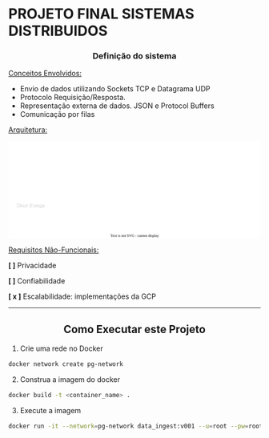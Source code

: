 # PROJETO FINAL SISTEMAS DISTRIBUIDOS

###  <center> **Definição do sistema** </center>

<u>Conceitos Envolvidos:</u>
- Envio de dados utilizando Sockets TCP e Datagrama UDP
- Protocolo Requisição/Resposta.
- Representação externa de dados. JSON e Protocol Buffers
- Comunicação por filas
  
<u>Arquitetura:</u>

<img alt="arquitetura da aplicação distribuida" align="center" src="arctecture.drawio.svg">

<u>Requisitos Não-Funcionais:</u>

**[ ]** Privacidade

**[ ]** Confiabilidade

**[ x ]** Escalabilidade: implementações da GCP

----
## <center> **Como Executar este Projeto** </center>

1. Crie uma rede no Docker
```sh
docker network create pg-network
```
2. Construa a imagem do docker
```sh
docker build -t <container_name> .
```
3. Execute a imagem
```sh
docker run -it --network=pg-network data_ingest:v001 --u=root --pw=root --h=local/host --p=5432 --db=ny_taxi --t=yellow_taxi_data --U={url}
```
